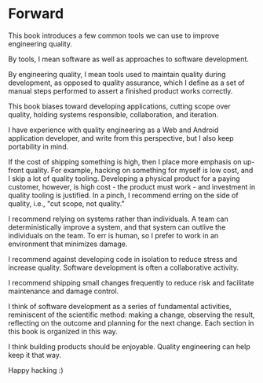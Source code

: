 # Forward

This book introduces a few common tools we can use to improve engineering quality.

By tools, I mean software as well as approaches to software development.

By engineering quality, I mean tools used to maintain quality during development, as opposed to quality assurance, which I define as a set of manual steps performed to assert a finished product works correctly.

This book biases toward developing applications, cutting scope over quality, holding systems responsible, collaboration, and iteration.

I have experience with quality engineering as a Web and Android application developer, and write from this perspective, but I also keep portability in mind.

If the cost of shipping something is high, then I place more emphasis on up-front quality. For example, hacking on something for myself is low cost, and I skip a lot of quality tooling. Developing a physical product for a paying customer, however, is high cost - the product must work - and investment in quality tooling is justified. In a pinch, I recommend erring on the side of quality, i.e., "cut scope, not quality."

I recommend relying on systems rather than individuals. A team can deterministically improve a system, and that system can outlive the individuals on the team. To err is human, so I prefer to work in an environment that minimizes damage.

I recommend against developing code in isolation to reduce stress and increase quality. Software development is often a collaborative activity.

I recommend shipping small changes frequently to reduce risk and facilitate maintenance and damage control.

I think of software development as a series of fundamental activities, reminiscent of the scientific method: making a change, observing the result, reflecting on the outcome and planning for the next change. Each section in this book is organized in this way.

I think building products should be enjoyable. Quality engineering can help keep it that way.

Happy hacking :)
